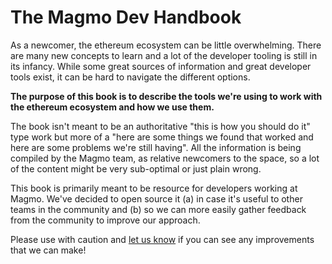 # The Magmo Dev Handbook

As a newcomer, the ethereum ecosystem can be little overwhelming. There are many new concepts
to learn and a lot of the developer tooling is still in its infancy. While some great sources
of information and great developer tools exist, it can be hard to navigate the different options. 

**The purpose of this book is to describe the tools we're using to work with the ethereum ecosystem
and how we use them.**

The book isn't meant to be an authoritative "this is how you should do it" type work but more of a
"here are some things we found that worked and here are some problems we're still having".
All the information is being compiled by the Magmo team, as relative newcomers to the space,
so a lot of the content might be very sub-optimal or just plain wrong.

This book is primarily meant to be resource for developers working at Magmo. We've decided to
open source it (a) in case it's useful to other teams in the community and (b) so we can
more easily gather feedback from the community to improve our approach.

Please use with caution and [let us know](https://github.com/magmo/developer-handbook/issues/new)
if you can see any improvements that we can make!


